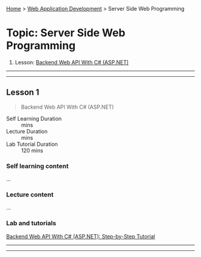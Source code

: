 [Home](../README.md) > [Web Application Development](./README.md) > Server Side Web Programming

# Topic: Server Side Web Programming

1. Lesson: [Backend Web API With C# (ASP.NET)](#lesson-1)

---

---

## Lesson 1

> Backend Web API With C# (ASP.NET)

<dl>
<dt>Self Learning Duration</dt>
<dd> mins</dd>
<dt>Lecture Duration</dt>
<dd> mins</dd>
<dt>Lab Tutorial Duration</dt>
<dd> 120 mins</dd>
</dl>

### Self learning content

...

### Lecture content

...

### Lab and tutorials

[Backend Web API With C# (ASP.NET): Step-by-Step Tutorial](https://dzone.com/articles/backend-web-api-with-c-step-by-step-tutorial)

---

---
